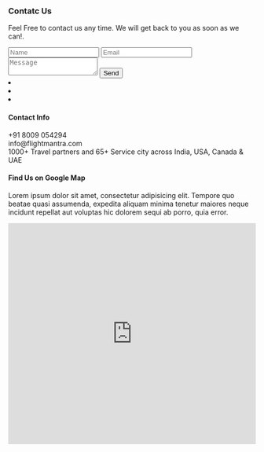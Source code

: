  <section class="contact_us">
        <div class="container">
            <div class="row">
                <div class="col-md-10 offset-md-1">
                    <div class="contact_inner">
                        <div class="row">
                            <div class="col-md-10">
                                <div class="contact_form_inner">
                                    <div class="contact_field">
                                        <h3>Contatc Us</h3>
                                        <p>Feel Free to contact us any time. We will get back to you as soon as we can!.</p>
                                        <input type="text" class="form-control form-group" placeholder="Name" />
                                        <input type="text" class="form-control form-group" placeholder="Email" />
                                        <textarea class="form-control form-group" placeholder="Message"></textarea>
                                        <button class="contact_form_submit">Send</button>
                                    </div>
                                </div>
                            </div>
                            <div class="col-md-2">
                                <div class="right_conatct_social_icon d-flex align-items-end">
                                   <div class="socil_item_inner d-flex">
                                      <li><a href="#"><i class="fab fa-facebook-square"></i></a></li>
                                      <li><a href="#"><i class="fab fa-instagram"></i></a></li>
                                      <li><a href="#"><i class="fab fa-twitter"></i></a></li>
                                   </div>
                                </div>
                            </div>
                        </div>
                        <div class="contact_info_sec">
                            <h4>Contact Info</h4>
                            <div class="d-flex info_single align-items-center">
                                <i class="fas fa-headset"></i>
                                <span>+91 8009 054294</span>
                            </div>
                            <div class="d-flex info_single align-items-center">
                                <i class="fas fa-envelope-open-text"></i>
                                <span>info@flightmantra.com</span>
                            </div>
                            <div class="d-flex info_single align-items-center">
                                <i class="fas fa-map-marked-alt"></i>
                                <span>1000+ Travel partners and 65+ Service city across India, USA, Canada & UAE</span>
                            </div>
                        </div>
                    </div>
                </div>
            </div>
        </div>
    </section>
    <section class="map_sec">
        <div class="container">
            <div class="row">
                <div class="col-md-10 offset-md-1">
                    <div class="map_inner">
                        <h4>Find Us on Google Map</h4>
                        <p>Lorem ipsum dolor sit amet, consectetur adipisicing elit. Tempore quo beatae quasi assumenda, expedita aliquam minima tenetur maiores neque incidunt repellat aut voluptas hic dolorem sequi ab porro, quia error.</p>
                        <div class="map_bind">
                            <iframe src="https://www.google.com/maps/embed?pb=!1m18!1m12!1m3!1d471220.5631094339!2d88.04952462217592!3d22.6757520733225!2m3!1f0!2f0!3f0!3m2!1i1024!2i768!4f13.1!3m3!1m2!1s0x39f882db4908f667%3A0x43e330e68f6c2cbc!2sKolkata%2C%20West%20Bengal!5e0!3m2!1sen!2sin!4v1596988408134!5m2!1sen!2sin" width="100%" height="450" frameborder="0" style="border:0;" allowfullscreen="" aria-hidden="false" tabindex="0"></iframe>
                        </div>
                    </div>
                </div>
            </div>
        </div>
    </section>

  